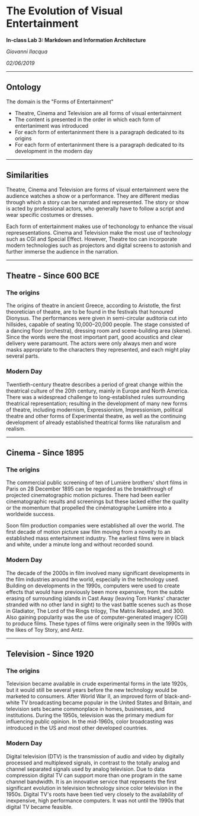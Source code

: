 # The Evolution of Visual Entertainment

__In-class Lab 3: Markdown and Information Architecture__

*Giovanni Ilacqua*

*02/06/2019*

<hr>

## Ontology 

The domain is the "Forms of Entertainment"

- Theatre, Cinema and Television are all forms of visual entertainment
- The content is presented in the order in which each form of entertaniment was introduced 
- For each form of entertaninment there is a paragraph dedicated to its origins
- For each form of entertaninment there is a paragraph dedicated to its development in the modern day

<hr>

## Similarities 

Theatre, Cinema and Television are forms of visual entertainment were the audience watches a show or a performance.
They are different medias through which a story can be narrated and represented. The story or show is acted by professional actors, who generally have to follow a script and wear  specific costumes or dresses. 

Each form of entertainment makes use of techonology to enhance the visual represesentations. Cinema and Television make the most use of technology such as CGI and Special Effect. However, Theatre too can incorporate modern technologies such as projectors and digital screens to astonish and further immerse the audience in the narration.

<hr>

## Theatre - Since 600 BCE

### The origins
The origins of theatre in ancient Greece, according to Aristotle, the first theoretician of theatre, are to be found in the festivals that honoured Dionysus. The performances were given in semi-circular auditoria cut into hillsides, capable of seating 10,000–20,000 people. The stage consisted of a dancing floor (orchestra), dressing room and scene-building area (skene). Since the words were the most important part, good acoustics and clear delivery were paramount. The actors were only always men and wore masks appropriate to the characters they represented, and each might play several parts.

### Modern Day
Twentieth-century theatre describes a period of great change within the theatrical culture of the 20th century, mainly in Europe and North America. There was a widespread challenge to long-established rules surrounding theatrical representation; resulting in the development of many new forms of theatre, including modernism, Expressionism, Impressionism, political theatre and other forms of Experimental theatre, as well as the continuing development of already established theatrical forms like naturalism and realism.

<hr>

## Cinema - Since 1895

### The origins
The commercial public screening of ten of Lumière brothers' short films in Paris on 28 December 1895 can be regarded as the breakthrough of projected cinematographic motion pictures. There had been earlier cinematographic results and screenings but these lacked either the quality or the momentum that propelled the cinématographe Lumière into a worldwide success. 

Soon film production companies were established all over the world. The first decade of motion picture saw film moving from a novelty to an established mass entertainment industry.
The earliest films were in black and white, under a minute long and without recorded sound.

### Modern Day
The decade of the 2000s in film involved many significant developments in the film industries around the world, especially in the technology used. Building on developments in the 1990s, computers were used to create effects that would have previously been more expensive, from the subtle erasing of surrounding islands in Cast Away (leaving Tom Hanks' character stranded with no other land in sight) to the vast battle scenes such as those in Gladiator, The Lord of the Rings trilogy, The Matrix Reloaded, and 300.
Also gaining popularity was the use of computer-generated imagery (CGI) to produce films. These types of films were originally seen in the 1990s with the likes of Toy Story, and Antz.

<hr>

## Television -  Since 1920

### The origins
Television became available in crude experimental forms in the late 1920s, but it would still be several years before the new technology would be marketed to consumers. After World War II, an improved form of black-and-white TV broadcasting became popular in the United States and Britain, and television sets became commonplace in homes, businesses, and institutions. During the 1950s, television was the primary medium for influencing public opinion. In the mid-1960s, color broadcasting was introduced in the US and most other developed countries. 

### Modern Day
Digital television (DTV) is the transmission of audio and video by digitally processed and multiplexed signals, in contrast to the totally analog and channel separated signals used by analog television. Due to data compression digital TV can support more than one program in the same channel bandwidth. It is an innovative service that represents the first significant evolution in television technology since color television in the 1950s. Digital TV's roots have been tied very closely to the availability of inexpensive, high performance computers. It was not until the 1990s that digital TV became feasible.



